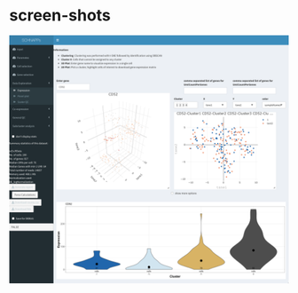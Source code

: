 # screen-shots

![Differential expression expression window](images/DE_expression.png "DE expression window")



